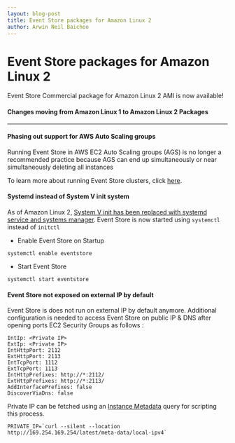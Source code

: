 ```yaml
---
layout: blog-post
title: Event Store packages for Amazon Linux 2
author: Arwin Neil Baichoo
---
```

# Event Store packages for Amazon Linux 2

Event Store Commercial package for Amazon Linux 2 AMI is now available!

#### Changes moving from Amazon Linux 1 to Amazon Linux 2 Packages
---

#### Phasing out support for AWS Auto Scaling groups 
Running Event Store in AWS EC2 Auto Scaling groups (AGS) is no longer a recommended practice because AGS can end up simultaneously or near simultaneously deleting all instances

To learn more about running Event Store clusters, click [here](https://eventstore.org/docs/server/cluster-with-manager-nodes/index.html).

#### Systemd instead of System V init system
As of Amazon Linux 2, [System V init has been replaced with systemd service and systems manager](https://aws.amazon.com/amazon-linux-2/release-notes/). Event Store is now started using `systemctl` instead of `initctl` 

- Enable Event Store on Startup
```
systemctl enable eventstore
```

- Start Event Store
```
systemctl start eventstore
```

#### Event Store not exposed on external IP by default
Event Store is does not run on external IP by default anymore. Additional configuration is needed to access Event Store on public IP & DNS after opening ports EC2 Security Groups as follows :

```
IntIp: <Private IP>
ExtIp: <Private IP>
IntHttpPort: 2112
ExtHttpPort: 2113
IntTcpPort: 1112
ExtTcpPort: 1113
IntHttpPrefixes: http://*:2112/
ExtHttpPrefixes: http://*:2113/
AddInterfacePrefixes: false
DiscoverViaDns: false
```

Private IP can be fetched using an [Instance Metadata](https://docs.aws.amazon.com/AWSEC2/latest/UserGuide/ec2-instance-metadata.html) query for scripting this process.

```
PRIVATE_IP=`curl --silent --location http://169.254.169.254/latest/meta-data/local-ipv4`
```
